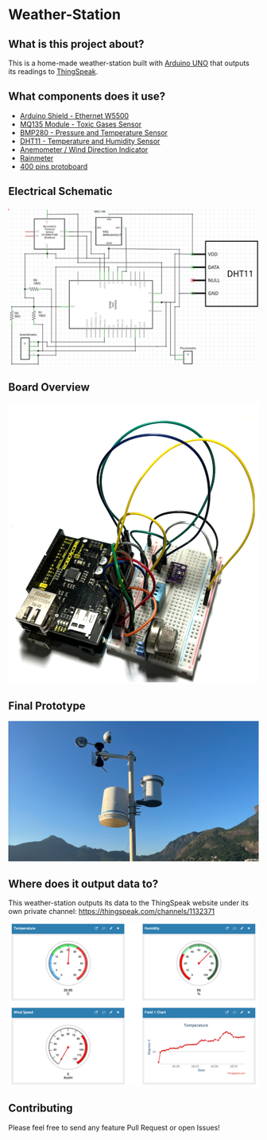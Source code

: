 # Weather-Station

## What is this project about?

This is a home-made weather-station built with [Arduino UNO](https://store.arduino.cc/usa/arduino-uno-rev3) that outputs its readings to [ThingSpeak](https://thingspeak.com/).

## What components does it use?

* [Arduino Shield - Ethernet W5500](https://www.robocore.net/shields-arduino/arduino-shield-ethernet-w5500/)
* [MQ135 Module - Toxic Gases Sensor](https://www.robocore.net/sensor-gas/modulo-sensor-de-gases-toxicos-mq-135/)
* [BMP280 - Pressure and Temperature Sensor](https://www.robocore.net/sensor-ambiente/sensor-de-pressao-e-temperatura-bmp280/)
* [DHT11 - Temperature and Humidity Sensor](https://www.robocore.net/sensor-ambiente/sensor-de-temperatura-dht11/)
* [Anemometer / Wind Direction Indicator](https://produto.mercadolivre.com.br/MLB-793398839-anemmetro-c-indicador-dir-vento-biruta-eletrnico-arduino-_JM?quantity=1)
* [Rainmeter](https://produto.mercadolivre.com.br/MLB-724251088-pluvimetro-automatico-p-estaco-meteorologica-arduino-pic-_JM?quantity=1&variation_id=19099732822)
* [400 pins protoboard](https://www.robocore.net/protoboard/protoboard-400-pontos/)

## Electrical Schematic

<p align="center">
  <img src="img/electrical_schematic.png">
</p>

## Board Overview

<p align="center">
  <img src="img/board_overview.png">
</p>

## Final Prototype

<p align="center">
  <img src="img/prototype.png">
</p>

## Where does it output data to?

This weather-station outputs its data to the ThingSpeak website under its own private channel:
<https://thingspeak.com/channels/1132371>

<p align="center">
  <img src="img/channel_overview.png">
</p>

## Contributing

Please feel free to send any feature Pull Request or open Issues!
